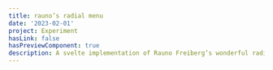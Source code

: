 ```yaml
---
title: rauno’s radial menu
date: '2023-02-01'
project: Experiment
hasLink: false
hasPreviewComponent: true
description: A svelte implementation of Rauno Freiberg’s wonderful radial menu.
---
```

